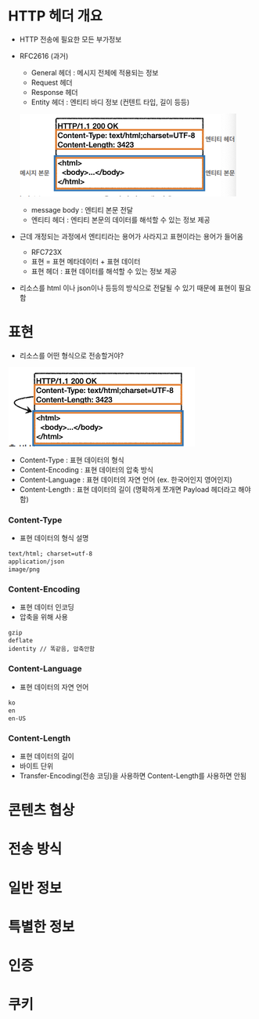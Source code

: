 # HTTP 헤더 개요

- HTTP 전송에 필요한 모든 부가정보
- RFC2616 (과거)
    - General 헤더 : 메시지 전체에 적용되는 정보
    - Request 헤더
    - Response 헤더
    - Entity 헤더 : 엔티티 바디 정보 (컨텐트 타입, 길이 등등)

  ![Untitled](./img/Lecture07/Untitled.png)

    - message body : 엔티티 본문 전달
    - 엔티티 헤더 : 엔티티 본문의 데이터를 해석할 수 있는 정보 제공
- 근데 개정되는 과정에서 엔티티라는 용어가 사라지고 표현이라는 용어가 들어옴
    - RFC723X
    - 표현 = 표현 메타데이터 + 표현 데이터
    - 표현 헤더 : 표현 데이터를 해석할 수 있는 정보 제공
- 리소스를 html 이나 json이나 등등의 방식으로 전달될 수 있기 때문에 표현이 필요함

# 표현

- 리소스를 어떤 형식으로 전송할거야?

![Untitled](./img/Lecture07/Untitled%201.png)

- Content-Type : 표현 데이터의 형식
- Content-Encoding : 표현 데이터의 압축 방식
- Content-Language : 표현 데이터의 자연 언어 (ex. 한국어인지 영어인지)
- Content-Length : 표현 데이터의 길이 (명확하게 쪼개면 Payload 헤더라고 해야함)

### Content-Type

- 표현 데이터의 형식 설명

```
text/html; charset=utf-8
application/json
image/png
```

### Content-Encoding

- 표현 데이터 인코딩
- 압축을 위해 사용

```
gzip
deflate
identity // 똑같음, 압축안함
```

### Content-Language

- 표현 데이터의 자연 언어

```
ko
en
en-US
```

### Content-Length

- 표현 데이터의 길이
- 바이트 단위
- Transfer-Encoding(전송 코딩)을 사용하면 Content-Length를 사용하면 안됨

# 콘텐츠 협상

# 전송 방식

# 일반 정보

# 특별한 정보

# 인증

# 쿠키